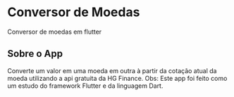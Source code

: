 # Conversor de Moedas

Conversor de moedas em flutter

## Sobre o App

Converte um valor em uma moeda em outra à partir da cotação atual da moeda utilizando a api
gratuita da HG Finance.
Obs: Este app foi feito como um estudo do framework Flutter e da linguagem Dart.
